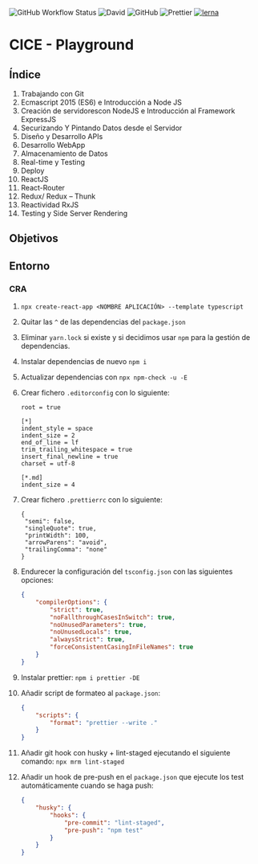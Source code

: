 ![GitHub Workflow Status](https://img.shields.io/github/workflow/status/cesalberca/katas/CI)
![David](https://img.shields.io/david/dev/cesalberca/katas)
![GitHub](https://img.shields.io/github/license/cesalberca/katas)
![Prettier](https://img.shields.io/badge/code_style-prettier-ff69b4.svg?style=flat-square)
[![lerna](https://img.shields.io/badge/maintained%20with-lerna-cc00ff.svg)](https://lerna.js.org/)

# CICE - Playground

## Índice

1. Trabajando con Git
2. Ecmascript 2015 (ES6) e Introducción a Node JS
3. Creación de servidorescon NodeJS e Introducción al Framework ExpressJS
4. Securizando Y Pintando Datos desde el Servidor
5. Diseño y Desarrollo APIs
6. Desarrollo WebApp
7. Almacenamiento de Datos
8. Real-time y Testing
9. Deploy
10. ReactJS
11. React-Router
12. Redux/ Redux – Thunk
13. Reactividad RxJS
14. Testing y Side Server Rendering

## Objetivos

## Entorno

### CRA

1.  `npx create-react-app <NOMBRE APLICACIÓN> --template typescript`
2.  Quitar las `^` de las dependencias del `package.json`
3.  Eliminar `yarn.lock` si existe y si decidimos usar `npm` para la gestión de dependencias.
4.  Instalar dependencias de nuevo `npm i`
5.  Actualizar dependencias con `npx npm-check -u -E`
6.  Crear fichero `.editorconfig` con lo siguiente:

    ```
    root = true

    [*]
    indent_style = space
    indent_size = 2
    end_of_line = lf
    trim_trailing_whitespace = true
    insert_final_newline = true
    charset = utf-8

    [*.md]
    indent_size = 4

    ```

7.  Crear fichero `.prettierrc` con lo siguiente:

    ```
    {
     "semi": false,
     "singleQuote": true,
     "printWidth": 100,
     "arrowParens": "avoid",
     "trailingComma": "none"
    }

    ```

8.  Endurecer la configuración del `tsconfig.json` con las siguientes opciones:

    ```json
    {
        "compilerOptions": {
            "strict": true,
            "noFallthroughCasesInSwitch": true,
            "noUnusedParameters": true,
            "noUnusedLocals": true,
            "alwaysStrict": true,
            "forceConsistentCasingInFileNames": true
        }
    }
    ```

9.  Instalar prettier: `npm i prettier -DE`
10. Añadir script de formateo al `package.json`:
    ```json
    {
        "scripts": {
            "format": "prettier --write ."
        }
    }
    ```
11. Añadir git hook con husky + lint-staged ejecutando el siguiente comando: `npx mrm lint-staged`
12. Añadir un hook de pre-push en el `package.json` que ejecute los test automáticamente cuando se haga push:
    ```json
    {
        "husky": {
            "hooks": {
                "pre-commit": "lint-staged",
                "pre-push": "npm test"
            }
        }
    }
    ```
